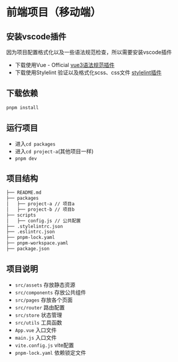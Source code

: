 # 前端项目（移动端）

## 安装vscode插件

因为项目配置格式化以及一些语法规范检查，所以需要安装vscode插件

+ 下载使用Vue - Official [vue3语法规范插件](https://marketplace.visualstudio.com/items?itemName=vue.volar)
+ 下载使用Stylelint 验证以及格式化scss、css文件 [stylelint插件](https://marketplace.visualstudio.com/items?itemName=stylelint.vscode-stylelint)

## 下载依赖

```bash
pnpm install 
```

## 运行项目

+ 进入`cd packages`
+ 进入`cd project-a`(其他项目一样)
+ `pnpm dev`

## 项目结构

```bash
├── README.md
├── packages
│   ├── project-a // 项目a
│   ├── project-b // 项目b
├── scripts
│   ├── config.js // 公共配置
├── .stylelintrc.json
├── .eslintrc.json
├── pnpm-lock.yaml
├── pnpm-workspace.yaml
├── package.json
```

## 项目说明

+ `src/assets` 存放静态资源
+ `src/components` 存放公共组件
+ `src/pages` 存放各个页面
+ `src/router` 路由配置
+ `src/store` 状态管理
+ `src/utils` 工具函数
+ `App.vue` 入口文件
+ `main.js` 入口文件
+ `vite.config.js` vite配置
+ `pnpm-lock.yaml` 依赖锁定文件
